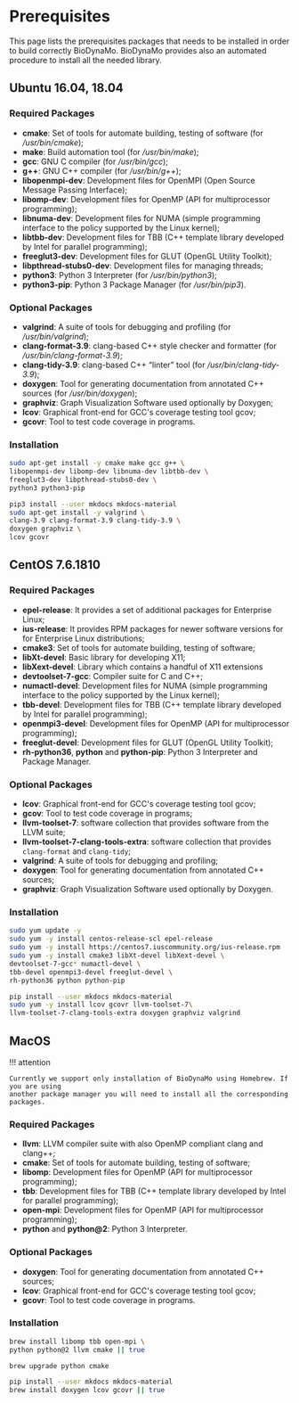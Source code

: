# Prerequisites

This page lists the prerequisites packages that needs to be installed in order to build correctly BioDynaMo.
BioDynaMo provides also an automated procedure to install all the needed library.

## Ubuntu 16.04, 18.04

### Required Packages

  * **cmake**: Set of tools for automate building, testing of software (for */usr/bin/cmake*);
  * **make**: Build automation tool (for */usr/bin/make*);
  * **gcc**: GNU C compiler (for */usr/bin/gcc*);
  * **g++**: GNU C++ compiler (for */usr/bin/g++*);
  * **libopenmpi-dev**: Development files for OpenMPI (Open Source Message Passing Interface);
  * **libomp-dev**: Development files for OpenMP (API for multiprocessor programming);
  * **libnuma-dev**: Development files for NUMA (simple programming interface to the policy supported by the Linux kernel);
  * **libtbb-dev**: Development files for TBB (C++ template library developed by Intel for parallel programming);
  * **freeglut3-dev**: Development files for GLUT (OpenGL Utility Toolkit);
  * **libpthread-stubs0-dev**: Development files for managing threads;
  * **python3**: Python 3 Interpreter (for */usr/bin/python3*);
  * **python3-pip**: Python 3 Package Manager (for */usr/bin/pip3*).

### Optional Packages
  
  * **valgrind**: A suite of tools for debugging and profiling (for */usr/bin/valgrind*);
  * **clang-format-3.9**: clang-based C++ style checker and formatter (for */usr/bin/clang-format-3.9*);
  * **clang-tidy-3.9**: clang-based C++ “linter” tool (for */usr/bin/clang-tidy-3.9*);
  * **doxygen**: Tool for generating documentation from annotated C++ sources (for */usr/bin/doxygen*);
  * **graphviz**: Graph Visualization Software used optionally by Doxygen;
  * **lcov**: Graphical front-end for GCC's coverage testing tool gcov;
  * **gcovr**: Tool to test code coverage in programs.

### Installation
```bash
sudo apt-get install -y cmake make gcc g++ \
libopenmpi-dev libomp-dev libnuma-dev libtbb-dev \
freeglut3-dev libpthread-stubs0-dev \
python3 python3-pip
```
    
```bash
pip3 install --user mkdocs mkdocs-material
sudo apt-get install -y valgrind \
clang-3.9 clang-format-3.9 clang-tidy-3.9 \
doxygen graphviz \
lcov gcovr
```
 
## CentOS 7.6.1810

### Required Packages

 * **epel-release**: It provides a set of additional packages for Enterprise Linux;
 * **ius-release**: It provides RPM packages for newer software versions for for Enterprise Linux distributions; 
 * **cmake3**: Set of tools for automate building, testing of software;
 * **libXt-devel**: Basic library for developing X11;
 * **libXext-devel**: Library which contains a handful of X11 extensions
 * **devtoolset-7-gcc**: Compiler suite for C and C++;
 * **numactl-devel**: Development files for NUMA (simple programming interface to the policy supported by the Linux kernel);
 * **tbb-devel**: Development files for TBB (C++ template library developed by Intel for parallel programming);
 * **openmpi3-devel**: Development files for OpenMP (API for multiprocessor programming);
 * **freeglut-devel**: Development files for GLUT (OpenGL Utility Toolkit);
 * **rh-python36**, **python** and **python-pip**: Python 3 Interpreter and Package Manager.
 

### Optional Packages

 * **lcov**: Graphical front-end for GCC's coverage testing tool gcov;
 * **gcov**: Tool to test code coverage in programs;
 * **llvm-toolset-7**: software collection that provides software from the LLVM suite;
 * **llvm-toolset-7-clang-tools-extra**: software collection that provides `clang-format` and `clang-tidy`;
 * **valgrind**: A suite of tools for debugging and profiling;
 * **doxygen**: Tool for generating documentation from annotated C++ sources;
 * **graphviz**: Graph Visualization Software used optionally by Doxygen.
 
### Installation

```bash
sudo yum update -y
sudo yum -y install centos-release-scl epel-release
sudo yum -y install https://centos7.iuscommunity.org/ius-release.rpm
sudo yum -y install cmake3 libXt-devel libXext-devel \
devtoolset-7-gcc* numactl-devel \
tbb-devel openmpi3-devel freeglut-devel \
rh-python36 python python-pip
```
```bash
pip install --user mkdocs mkdocs-material
sudo yum -y install lcov gcovr llvm-toolset-7\
llvm-toolset-7-clang-tools-extra doxygen graphviz valgrind
```

## MacOS

!!! attention

    Currently we support only installation of BioDynaMo using Homebrew. If you are using
    another package manager you will need to install all the corresponding packages.

### Required Packages
 
 * **llvm**: LLVM compiler suite with also OpenMP compliant clang and clang++;
 * **cmake**: Set of tools for automate building, testing of software;
 * **libomp**: Development files for OpenMP (API for multiprocessor programming);
 * **tbb**: Development files for TBB (C++ template library developed by Intel for parallel programming);
 * **open-mpi**: Development files for OpenMP (API for multiprocessor programming);
 * **python** and **python@2**: Python 3 Interpreter.
    
### Optional Packages

 * **doxygen**: Tool for generating documentation from annotated C++ sources;
 * **lcov**: Graphical front-end for GCC's coverage testing tool gcov;
 * **gcovr**: Tool to test code coverage in programs.

### Installation

```bash
brew install libomp tbb open-mpi \
python python@2 llvm cmake || true

brew upgrade python cmake
```
```bash
pip install --user mkdocs mkdocs-material
brew install doxygen lcov gcovr || true
```
